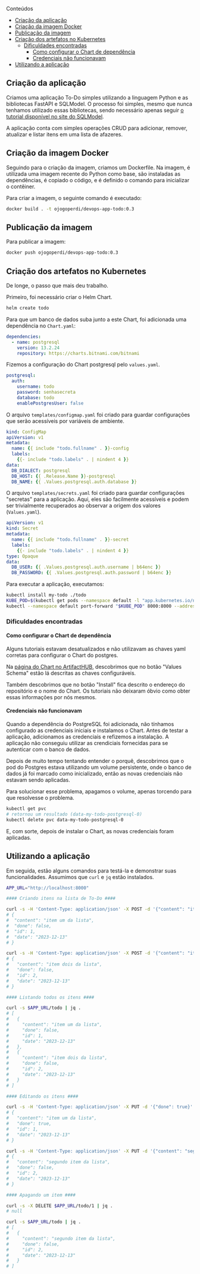 Conteúdos
- [Criação da aplicação](#criação-da-aplicação)
- [Criação da imagem Docker](#criação-da-imagem-docker)
- [Publicação da imagem](#publicação-da-imagem)
- [Criação dos artefatos no Kubernetes](#criação-dos-artefatos-no-kubernetes)
  - [Dificuldades encontradas](#dificuldades-encontradas)
    - [Como configurar o Chart de dependência](#como-configurar-o-chart-de-dependência)
    - [Credenciais não funcionavam](#credenciais-não-funcionavam)
- [Utilizando a aplicação](#utilizando-a-aplicação)

## Criação da aplicação

Criamos uma aplicação To-Do simples utilizando a linguagem Python e as bibliotecas FastAPI e SQLModel.
O processo foi simples, mesmo que nunca tenhamos utilizado essas bibliotecas,
sendo necessário apenas seguir [o tutorial disponível no site do SQLModel](https://sqlmodel.tiangolo.com/tutorial/fastapi/simple-hero-api/).

A aplicação conta com simples operações CRUD para adicionar, remover, atualizar e listar itens em uma lista de afazeres.

## Criação da imagem Docker

Seguindo para o criação da imagem, criamos um Dockerfile.
Na imagem, é utilizada uma imagem recente do Python como base, são instaladas as dependências, é copiado o código, e é definido o comando para inicializar o contêiner.

Para criar a imagem, o seguinte comando é executado:
```sh
docker build . -t ojogoperdi/devops-app-todo:0.3
```

## Publicação da imagem

Para publicar a imagem:
```sh
docker push ojogoperdi/devops-app-todo:0.3
```

## Criação dos artefatos no Kubernetes

De longe, o passo que mais deu trabalho.

Primeiro, foi necessário criar o Helm Chart.
```sh
helm create todo
```

Para que um banco de dados suba junto a este Chart, foi adicionada uma dependência no `Chart.yaml`:
```yaml
dependencies:
  - name: postgresql
    version: 13.2.24
    repository: https://charts.bitnami.com/bitnami
```

Fizemos a configuração do Chart postgresql pelo `values.yaml`.
```yaml
postgresql:
  auth:
    username: todo
    password: senhasecreta
    database: todo
    enablePostgresUser: false
```

O arquivo `templates/configmap.yaml` foi criado para guardar configurações que serão acessíveis por variáveis de ambiente.
```yaml
kind: ConfigMap
apiVersion: v1
metadata:
  name: {{ include "todo.fullname" . }}-config
  labels:
    {{- include "todo.labels" . | nindent 4 }}
data:
  DB_DIALECT: postgresql
  DB_HOST: {{ .Release.Name }}-postgresql
  DB_NAME: {{ .Values.postgresql.auth.database }}
```

O arquivo `templates/secrets.yaml` foi criado para guardar configurações "secretas" para a aplicação. Aqui, eles são facilmente acessíveis e podem ser trivialmente recuperados ao observar a origem dos valores (`Values.yaml`).
```yaml
apiVersion: v1
kind: Secret
metadata:
  name: {{ include "todo.fullname" . }}-secret
  labels:
    {{- include "todo.labels" . | nindent 4 }}
type: Opaque
data:
  DB_USER: {{ .Values.postgresql.auth.username | b64enc }}
  DB_PASSWORD: {{ .Values.postgresql.auth.password | b64enc }}
```

Para executar a aplicação, executamos:
```sh
kubectl install my-todo ./todo
KUBE_POD=$(kubectl get pods --namespace default -l "app.kubernetes.io/name=todo,app.kubernetes.io/instance=my-todo" -o jsonpath="{.items[0].metadata.name}")
kubectl --namespace default port-forward "$KUBE_POD" 8000:8000 --address 0.0.0.0
```

### Dificuldades encontradas

#### Como configurar o Chart de dependência

Alguns tutoriais estavam desatualizados e não utilizavam as chaves yaml corretas para configurar o Chart do postgres.

Na [página do Chart no ArtifactHUB](https://artifacthub.io/packages/helm/bitnami/postgresql), descobrimos que no botão "Values Schema" estão lá descritas as chaves configuráveis.

Também descobrimos que no botão "Install" fica descrito o endereço do repositório e o nome do 
Chart. Os tutoriais não deixaram óbvio como obter essas informações por nós mesmos.

#### Credenciais não funcionavam

Quando a dependência do PostgreSQL foi adicionada, não tínhamos configurado as credenciais iniciais e instalamos o Chart.
Antes de testar a aplicação, adicionamos as credenciais e refizemos a instalação.
A aplicação não conseguiu utilizar as crendiciais fornecidas para se autenticar com o banco de dados.

Depois de muito tempo tentando entender o porquê, descobrimos que o pod do Postgres estava utilizando um volume persistente, onde o banco de dados já foi marcado como inicializado, então as novas credenciais não estavam sendo aplicadas.

Para solucionar esse problema, apagamos o volume, apenas torcendo para que resolvesse o problema.

```sh
kubectl get pvc
# retornou um resultado (data-my-todo-postgresql-0)
kubectl delete pvc data-my-todo-postgresql-0
```

E, com sorte, depois de instalar o Chart, as novas credenciais foram aplicadas.

## Utilizando a aplicação

Em seguida, estão alguns comandos para testá-la e demonstrar suas funcionalidades.
Assumimos que `curl` e `jq` estão instalados.

```sh
APP_URL="http://localhost:8000"

#### Criando itens na lista de To-Do ####

curl -s -H 'Content-Type: application/json' -X POST -d '{"content": "item um da lista"}' $APP_URL/todo | jq .
# {
#  "content": "item um da lista",
#  "done": false,
#  "id": 1,
#  "date": "2023-12-13"
# }

curl -s -H 'Content-Type: application/json' -X POST -d '{"content": "item dois da lista"}' $APP_URL/todo | jq .
# {
#   "content": "item dois da lista",
#   "done": false,
#   "id": 2,
#   "date": "2023-12-13"
# }

#### Listando todos os itens ####

curl -s $APP_URL/todo | jq .
# [
#   {
#     "content": "item um da lista",
#     "done": false,
#     "id": 1,
#     "date": "2023-12-13"
#   },
#   {
#     "content": "item dois da lista",
#     "done": false,
#     "id": 2,
#     "date": "2023-12-13"
#   }
# ]

#### Editando os itens ####

curl -s -H 'Content-Type: application/json' -X PUT -d '{"done": true}' $APP_URL/todo/1 | jq .
# {
#   "content": "item um da lista",
#   "done": true,
#   "id": 1,
#   "date": "2023-12-13"
# }

curl -s -H 'Content-Type: application/json' -X PUT -d '{"content": "segundo item da lista"}' $APP_URL/todo/2 | jq .
# {
#   "content": "segundo item da lista",
#   "done": false,
#   "id": 2,
#   "date": "2023-12-13"
# }

#### Apagando um item ####

curl -s -X DELETE $APP_URL/todo/1 | jq .
# null

curl -s $APP_URL/todo | jq .
# [
#   {
#     "content": "segundo item da lista",
#     "done": false,
#     "id": 2,
#     "date": "2023-12-13"
#   }
# ]

```
